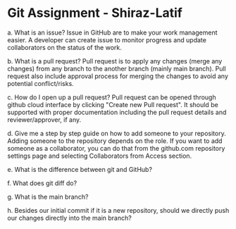 # Git Assignment - Shiraz-Latif 

a. What is an issue?
Issue in GitHub are to make your work management easier. A developer can create issue to monitor progress and update collaborators on the status of the work. 


b. What is a pull request?
Pull request is to apply any changes (merge any changes) from any branch to the another branch (mainly main branch). Pull request also include approval process for merging the changes to avoid any potential conflict/risks. 

c. How do I open up a pull request?
Pull request can be opened through github cloud interface by clicking "Create new Pull request". It should be supported with proper documentation including the pull request details and reviewer/approver, if any.  

d. Give me a step by step guide on how to add someone to your repository.
Adding someone to the repository depends on the role. If you want to add someone as a collaborator, you can do that from the github.com repository settings page and selecting Collaborators from Access section. 



e. What is the difference between git and GitHub?



f. What does git diff do?

g. What is the main branch?

h. Besides our initial commit if it is a new repository, should we directly push our changes directly into the main branch?
